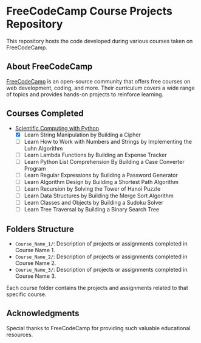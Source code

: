 # FreeCodeCamp Course Projects Repository

This repository hosts the code developed during various courses taken on FreeCodeCamp.

## About FreeCodeCamp

[FreeCodeCamp](https://www.freecodecamp.org/) is an open-source community that offers free courses on web development, coding, and more. Their curriculum covers a wide range of topics and provides hands-on projects to reinforce learning.

## Courses Completed

- [Scientific Computing with Python](https://github.com/yonrasgg/freecodecamp/tree/main/Scientific%20Computing%20with%20Python)
  - [X] Learn String Manipulation by Building a Cipher
  - [ ] Learn How to Work with Numbers and Strings by Implementing the Luhn Algorithm
  - [ ] Learn Lambda Functions by Building an Expense Tracker
  - [ ] Learn Python List Comprehension By Building a Case Converter Program
  - [ ] Learn Regular Expressions by Building a Password Generator
  - [ ] Learn Algorithm Design by Building a Shortest Path Algorithm
  - [ ] Learn Recursion by Solving the Tower of Hanoi Puzzle
  - [ ] Learn Data Structures by Building the Merge Sort Algorithm
  - [ ] Learn Classes and Objects by Building a Sudoku Solver
  - [ ] Learn Tree Traversal by Building a Binary Search Tree

## Folders Structure

- `Course_Name_1/`: Description of projects or assignments completed in Course Name 1.
- `Course_Name_2/`: Description of projects or assignments completed in Course Name 2.
- `Course_Name_3/`: Description of projects or assignments completed in Course Name 3.

Each course folder contains the projects and assignments related to that specific course.

## Acknowledgments

Special thanks to FreeCodeCamp for providing such valuable educational resources.
